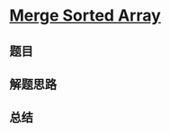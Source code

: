 # [Merge Sorted Array](https://leetcode.com/problems/merge-sorted-array/)
## 题目


## 解题思路


## 总结


